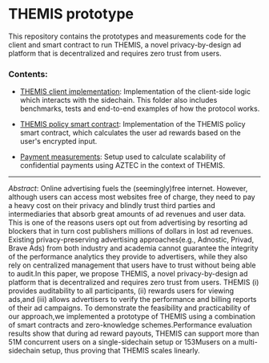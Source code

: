 # THEMIS prototype

This repository contains the prototypes and measurements code for the client and 
smart contract to run THEMIS, a novel privacy-by-design ad platform that is
decentralized and requires zero trust from users.

### Contents:

- [THEMIS client implementation](./themis-client-rs): Implementation of the client-side
  logic which interacts with the sidechain. This folder also includes
benchmarks, tests and end-to-end examples of how the protocol works.

- [THEMIS policy smart contract](./themis-policy-contract): Implementation of
  the THEMIS policy smart contract, which calculates the user ad rewards based
on the user's encrypted input.

- [Payment measurements](./payment-measurements): Setup used to calculate
  scalability of confidential payments using AZTEC in the context of THEMIS.

--- 

*Abstract*: Online advertising fuels the (seemingly)free internet. However, although users
can access most websites free of charge, they need to pay a heavy cost on their
privacy and blindly trust third parties and intermediaries that absorb great
amounts of ad revenues and user data. This is one of the reasons users opt out
from advertising by resorting ad blockers that in turn cost publishers millions
of dollars in lost ad revenues. Existing privacy-preserving advertising
approaches(e.g., Adnostic, Privad, Brave Ads) from both industry and academia
cannot guarantee the integrity of the performance analytics they provide to
advertisers, while they also rely on centralized management that users have to
trust without being able to audit.In this paper, we propose THEMIS, a novel
privacy-by-design ad platform that is decentralized and requires zero trust from
users. THEMIS (i) provides auditability to all participants, (ii) rewards users
for viewing ads,and (iii) allows advertisers to verify the performance and
billing reports of their ad campaigns. To demonstrate the feasibility and
practicability of our approach,we implemented a prototype of THEMIS using a
combination of smart contracts and zero-knowledge schemes.Performance
evaluation results show that during ad reward payouts, THEMIS can support more
than 51M concurrent users on a single-sidechain setup or 153Musers on a
multi-sidechain setup, thus proving that THEMIS scales linearly.
